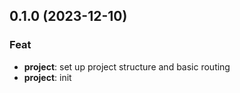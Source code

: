 ## 0.1.0 (2023-12-10)

### Feat

- **project**: set up project structure and basic routing
- **project**: init
